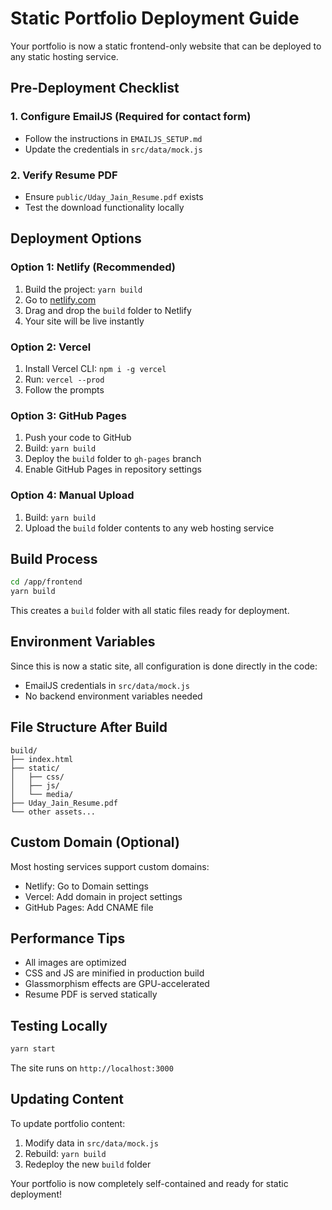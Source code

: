 # Static Portfolio Deployment Guide

Your portfolio is now a static frontend-only website that can be deployed to any static hosting service.

## Pre-Deployment Checklist

### 1. Configure EmailJS (Required for contact form)
- Follow the instructions in `EMAILJS_SETUP.md`
- Update the credentials in `src/data/mock.js`

### 2. Verify Resume PDF
- Ensure `public/Uday_Jain_Resume.pdf` exists
- Test the download functionality locally

## Deployment Options

### Option 1: Netlify (Recommended)
1. Build the project: `yarn build`
2. Go to [netlify.com](https://netlify.com)
3. Drag and drop the `build` folder to Netlify
4. Your site will be live instantly

### Option 2: Vercel
1. Install Vercel CLI: `npm i -g vercel`
2. Run: `vercel --prod`
3. Follow the prompts

### Option 3: GitHub Pages
1. Push your code to GitHub
2. Build: `yarn build`
3. Deploy the `build` folder to `gh-pages` branch
4. Enable GitHub Pages in repository settings

### Option 4: Manual Upload
1. Build: `yarn build`
2. Upload the `build` folder contents to any web hosting service

## Build Process
```bash
cd /app/frontend
yarn build
```

This creates a `build` folder with all static files ready for deployment.

## Environment Variables
Since this is now a static site, all configuration is done directly in the code:
- EmailJS credentials in `src/data/mock.js`
- No backend environment variables needed

## File Structure After Build
```
build/
├── index.html
├── static/
│   ├── css/
│   ├── js/
│   └── media/
├── Uday_Jain_Resume.pdf
└── other assets...
```

## Custom Domain (Optional)
Most hosting services support custom domains:
- Netlify: Go to Domain settings
- Vercel: Add domain in project settings
- GitHub Pages: Add CNAME file

## Performance Tips
- All images are optimized
- CSS and JS are minified in production build
- Glassmorphism effects are GPU-accelerated
- Resume PDF is served statically

## Testing Locally
```bash
yarn start
```
The site runs on `http://localhost:3000`

## Updating Content
To update portfolio content:
1. Modify data in `src/data/mock.js`
2. Rebuild: `yarn build`
3. Redeploy the new `build` folder

Your portfolio is now completely self-contained and ready for static deployment!